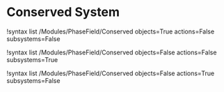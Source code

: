 <!-- MOOSE Documentation Stub: Remove this when content is added. -->

# Conserved System

!syntax list /Modules/PhaseField/Conserved objects=True actions=False subsystems=False

!syntax list /Modules/PhaseField/Conserved objects=False actions=False subsystems=True

!syntax list /Modules/PhaseField/Conserved objects=False actions=True subsystems=False


